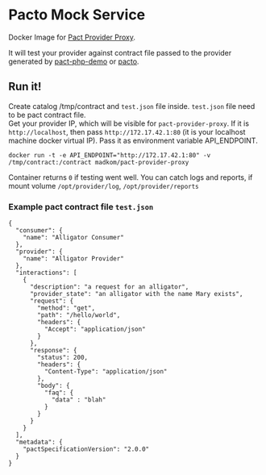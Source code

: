 # Pacto Mock Service

Docker Image for [Pact Provider Proxy](https://github.com/bethesque/pact-mock_service).

It will test your provider against contract file passed to the provider generated by [pact-php-demo](https://github.com/mopoke/pact-php-demo) or [pacto](https://github.com/thoughtworks/pacto).

## Run it!

Create catalog /tmp/contract and `test.json` file inside. `test.json` file need to be pact contract file.  
Get your provider IP, which will be visible for `pact-provider-proxy`. If it is `http://localhost`, 
then pass `http://172.17.42.1:80` (it is your localhost machine docker virtual IP).
Pass it as environment variable API_ENDPOINT. 

    docker run -t -e API_ENDPOINT="http://172.17.42.1:80" -v /tmp/contract:/contract madkom/pact-provider-proxy
    
Container returns `0` if testing went well. 
You can catch logs and reports, if mount volume `/opt/provider/log`, `/opt/provider/reports`



### Example pact contract file `test.json`
        
    {
      "consumer": {
        "name": "Alligator Consumer"
      },
      "provider": {
        "name": "Alligator Provider"
      },
      "interactions": [
        {
          "description": "a request for an alligator",
          "provider_state": "an alligator with the name Mary exists",
          "request": {
            "method": "get",
            "path": "/hello/world",
            "headers": {
              "Accept": "application/json"
            }
          },
          "response": {
            "status": 200,
            "headers": {
              "Content-Type": "application/json"
            },
            "body": {
              "faq": {
                "data" : "blah"
              }
            }
          }
        }
      ],
      "metadata": {
        "pactSpecificationVersion": "2.0.0"
      }
    }
    
